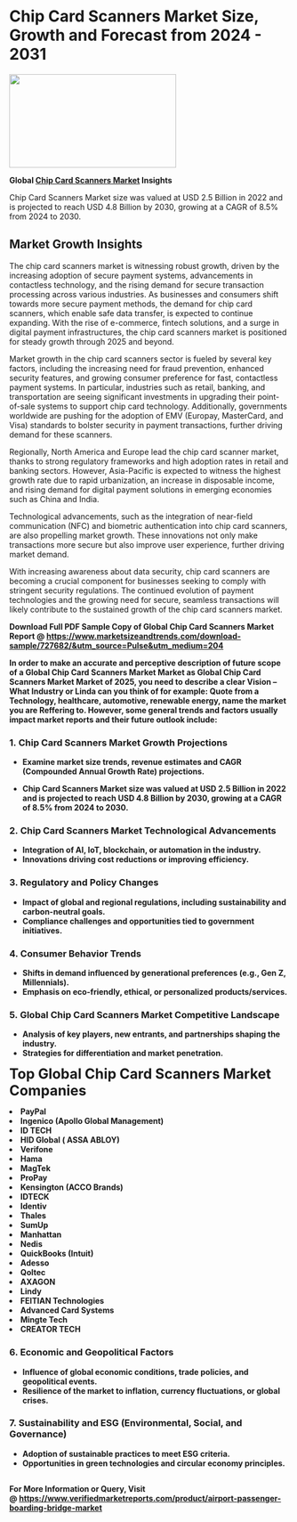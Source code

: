 <H1>Chip Card Scanners Market Size, Growth and Forecast from 2024 - 2031</H1><img class="aligncenter size-medium wp-image-584254" src="https://thirdeyenews.in/wp-content/uploads/2024/09/Global-Market-Research-300x168.jpeg" alt="" width="300" height="168" /><p><strong>Global&nbsp;<a href="https://www.marketsizeandtrends.com/download-sample/727682/&amp;utm_source=Pulse&amp;utm_medium=204">Chip Card Scanners Market</a> Insights</strong></p><p>Chip Card Scanners Market size was valued at USD 2.5 Billion in 2022 and is projected to reach USD 4.8 Billion by 2030, growing at a CAGR of 8.5% from 2024 to 2030.</p><p><h2>Market Growth Insights</h2> <p>The chip card scanners market is witnessing robust growth, driven by the increasing adoption of secure payment systems, advancements in contactless technology, and the rising demand for secure transaction processing across various industries. As businesses and consumers shift towards more secure payment methods, the demand for chip card scanners, which enable safe data transfer, is expected to continue expanding. With the rise of e-commerce, fintech solutions, and a surge in digital payment infrastructures, the chip card scanners market is positioned for steady growth through 2025 and beyond.</p> <p><strong></strong></p> <p>Market growth in the chip card scanners sector is fueled by several key factors, including the increasing need for fraud prevention, enhanced security features, and growing consumer preference for fast, contactless payment systems. In particular, industries such as retail, banking, and transportation are seeing significant investments in upgrading their point-of-sale systems to support chip card technology. Additionally, governments worldwide are pushing for the adoption of EMV (Europay, MasterCard, and Visa) standards to bolster security in payment transactions, further driving demand for these scanners.</p> <p>Regionally, North America and Europe lead the chip card scanner market, thanks to strong regulatory frameworks and high adoption rates in retail and banking sectors. However, Asia-Pacific is expected to witness the highest growth rate due to rapid urbanization, an increase in disposable income, and rising demand for digital payment solutions in emerging economies such as China and India.</p> <p>Technological advancements, such as the integration of near-field communication (NFC) and biometric authentication into chip card scanners, are also propelling market growth. These innovations not only make transactions more secure but also improve user experience, further driving market demand.</p> <p>With increasing awareness about data security, chip card scanners are becoming a crucial component for businesses seeking to comply with stringent security regulations. The continued evolution of payment technologies and the growing need for secure, seamless transactions will likely contribute to the sustained growth of the chip card scanners market.</p> <p><strong></p><p><span class=""><strong>Download Full PDF Sample Copy of Global Chip Card Scanners Market Report</strong> @ <a href="https://www.marketsizeandtrends.com/download-sample/727682/&amp;utm_source=Pulse&amp;utm_medium=204" target="_blank">https://www.marketsizeandtrends.com/download-sample/727682/&amp;utm_source=Pulse&amp;utm_medium=204</a></span></p><p>In order to make an accurate and perceptive description of future scope of a Global&nbsp;Chip Card Scanners Market Market as Global&nbsp;Chip Card Scanners Market Market of 2025, you need to describe a clear Vision &ndash; What Industry or Linda can you think of for example: Quote from a Technology, healthcare, automotive, renewable energy, name the market you are Reffering to. However, some general trends and factors usually impact market reports and their future outlook include:</p><h3>1.&nbsp;<strong>Chip Card Scanners Market Growth Projections</strong></h3><ul><li>Examine market size trends, revenue estimates and CAGR (Compounded Annual Growth Rate) projections.</li><li><p>Chip Card Scanners Market size was valued at USD 2.5 Billion in 2022 and is projected to reach USD 4.8 Billion by 2030, growing at a CAGR of 8.5% from 2024 to 2030.</p></li></ul><h3>2.&nbsp;<strong>Chip Card Scanners Market Technological Advancements</strong></h3><ul><li>Integration of AI, IoT, blockchain, or automation in the industry.</li><li>Innovations driving cost reductions or improving efficiency.</li></ul><h3>3.&nbsp;<strong>Regulatory and Policy Changes</strong></h3><ul><li>Impact of global and regional regulations, including sustainability and carbon-neutral goals.</li><li>Compliance challenges and opportunities tied to government initiatives.</li></ul><h3>4.&nbsp;<strong>Consumer Behavior Trends</strong></h3><ul><li>Shifts in demand influenced by generational preferences (e.g., Gen Z, Millennials).</li><li>Emphasis on eco-friendly, ethical, or personalized products/services.</li></ul><h3>5.&nbsp;<strong>Global Chip Card Scanners Market Competitive Landscape</strong></h3><ul><li>Analysis of key players, new entrants, and partnerships shaping the industry.</li><li>Strategies for differentiation and market penetration.</li></ul><p data-pm-slice="1 1 []"><span style="color: inherit; font-family: inherit; font-size: 25px;">Top Global Chip Card Scanners Market Companies</span></p><div class="" data-test-id=""><p><li>PayPal</li><li> Ingenico (Apollo Global Management)</li><li> ID TECH</li><li> HID Global ( ASSA ABLOY)</li><li> Verifone</li><li> Hama</li><li> MagTek</li><li> ProPay</li><li> Kensington (ACCO Brands)</li><li> IDTECK</li><li> Identiv</li><li> Thales</li><li> SumUp</li><li> Manhattan</li><li> Nedis</li><li> QuickBooks (Intuit)</li><li> Adesso</li><li> Qoltec</li><li> AXAGON</li><li> Lindy</li><li> FEITIAN Technologies</li><li> Advanced Card Systems</li><li> Mingte Tech</li><li> CREATOR TECH</li></p></div><h3>6.&nbsp;<strong>Economic and Geopolitical Factors</strong></h3><ul><li>Influence of global economic conditions, trade policies, and geopolitical events.</li><li>Resilience of the market to inflation, currency fluctuations, or global crises.</li></ul><h3>7.&nbsp;<strong>Sustainability and ESG (Environmental, Social, and Governance)</strong></h3><ul><li>Adoption of sustainable practices to meet ESG criteria.</li><li>Opportunities in green technologies and circular economy principles.</li></ul><h2><strong style="font-size: 14px;">For More Information or Query, Visit @&nbsp;</strong><a style="background-color: #ffffff; font-size: 14px;" href="https://www.marketsizeandtrends.com/report/chip-card-scanners-market/" target="_blank">https://www.verifiedmarketreports.com/product/airport-passenger-boarding-bridge-market</a></h2>
